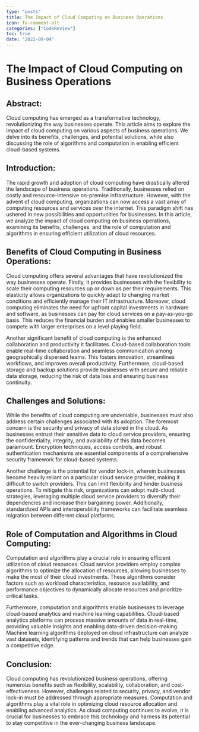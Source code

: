 ```yaml
---
type: "posts"
title: The Impact of Cloud Computing on Business Operations
icon: fa-comment-alt
categories: ["CodeReview"]
toc: true
date: "2022-09-04"
---
```




# The Impact of Cloud Computing on Business Operations

## Abstract:
Cloud computing has emerged as a transformative technology, revolutionizing the way businesses operate. This article aims to explore the impact of cloud computing on various aspects of business operations. We delve into its benefits, challenges, and potential solutions, while also discussing the role of algorithms and computation in enabling efficient cloud-based systems.

## Introduction:
The rapid growth and adoption of cloud computing have drastically altered the landscape of business operations. Traditionally, businesses relied on costly and resource-intensive on-premise infrastructure. However, with the advent of cloud computing, organizations can now access a vast array of computing resources and services over the internet. This paradigm shift has ushered in new possibilities and opportunities for businesses. In this article, we analyze the impact of cloud computing on business operations, examining its benefits, challenges, and the role of computation and algorithms in ensuring efficient utilization of cloud resources.

## Benefits of Cloud Computing in Business Operations:
Cloud computing offers several advantages that have revolutionized the way businesses operate. Firstly, it provides businesses with the flexibility to scale their computing resources up or down as per their requirements. This elasticity allows organizations to quickly adapt to changing market conditions and efficiently manage their IT infrastructure. Moreover, cloud computing eliminates the need for upfront capital investments in hardware and software, as businesses can pay for cloud services on a pay-as-you-go basis. This reduces the financial burden and enables smaller businesses to compete with larger enterprises on a level playing field.

Another significant benefit of cloud computing is the enhanced collaboration and productivity it facilitates. Cloud-based collaboration tools enable real-time collaboration and seamless communication among geographically dispersed teams. This fosters innovation, streamlines workflows, and improves overall productivity. Furthermore, cloud-based storage and backup solutions provide businesses with secure and reliable data storage, reducing the risk of data loss and ensuring business continuity.

## Challenges and Solutions:
While the benefits of cloud computing are undeniable, businesses must also address certain challenges associated with its adoption. The foremost concern is the security and privacy of data stored in the cloud. As businesses entrust their sensitive data to cloud service providers, ensuring the confidentiality, integrity, and availability of this data becomes paramount. Encryption techniques, access controls, and robust authentication mechanisms are essential components of a comprehensive security framework for cloud-based systems.

Another challenge is the potential for vendor lock-in, wherein businesses become heavily reliant on a particular cloud service provider, making it difficult to switch providers. This can limit flexibility and hinder business operations. To mitigate this risk, organizations can adopt multi-cloud strategies, leveraging multiple cloud service providers to diversify their dependencies and increase their bargaining power. Additionally, standardized APIs and interoperability frameworks can facilitate seamless migration between different cloud platforms.

## Role of Computation and Algorithms in Cloud Computing:
Computation and algorithms play a crucial role in ensuring efficient utilization of cloud resources. Cloud service providers employ complex algorithms to optimize the allocation of resources, allowing businesses to make the most of their cloud investments. These algorithms consider factors such as workload characteristics, resource availability, and performance objectives to dynamically allocate resources and prioritize critical tasks.

Furthermore, computation and algorithms enable businesses to leverage cloud-based analytics and machine learning capabilities. Cloud-based analytics platforms can process massive amounts of data in real-time, providing valuable insights and enabling data-driven decision-making. Machine learning algorithms deployed on cloud infrastructure can analyze vast datasets, identifying patterns and trends that can help businesses gain a competitive edge.

## Conclusion:
Cloud computing has revolutionized business operations, offering numerous benefits such as flexibility, scalability, collaboration, and cost-effectiveness. However, challenges related to security, privacy, and vendor lock-in must be addressed through appropriate measures. Computation and algorithms play a vital role in optimizing cloud resource allocation and enabling advanced analytics. As cloud computing continues to evolve, it is crucial for businesses to embrace this technology and harness its potential to stay competitive in the ever-changing business landscape.